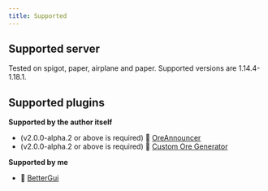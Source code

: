 ```yaml
---
title: Supported
---
```


## Supported server

Tested on spigot, paper, airplane and paper. Supported versions are 1.14.4-1.18.1.

## Supported plugins

__Supported by the author itself__

* (v2.0.0-alpha.2 or above is required) 📢 [OreAnnouncer](https://alessiodp.com/docs/oreannouncer/editblock#custom)
* (v2.0.0-alpha.2 or above is required) 🚀 [Custom Ore Generator](https://github.com/DerFrZocker/Custom-Ore-Generator/wiki/ItemMods)

__Supported by me__

* 📌 [BetterGui](better-gui)
